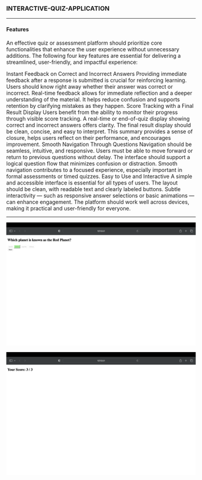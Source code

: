 ### **INTERACTIVE-QUIZ-APPLICATION**  

---  

#### **Features**  

An effective quiz or assessment platform should prioritize core functionalities that enhance the user experience without unnecessary additions. The following four key features are essential for delivering a streamlined, user-friendly, and impactful experience:

Instant Feedback on Correct and Incorrect Answers
Providing immediate feedback after a response is submitted is crucial for reinforcing learning.
Users should know right away whether their answer was correct or incorrect.
Real-time feedback allows for immediate reflection and a deeper understanding of the material.
It helps reduce confusion and supports retention by clarifying mistakes as they happen.
Score Tracking with a Final Result Display
Users benefit from the ability to monitor their progress through visible score tracking.
A real-time or end-of-quiz display showing correct and incorrect answers offers clarity.
The final result display should be clean, concise, and easy to interpret.
This summary provides a sense of closure, helps users reflect on their performance, and encourages improvement.
Smooth Navigation Through Questions
Navigation should be seamless, intuitive, and responsive.
Users must be able to move forward or return to previous questions without delay.
The interface should support a logical question flow that minimizes confusion or distraction.
Smooth navigation contributes to a focused experience, especially important in formal assessments or timed quizzes.
Easy to Use and Interactive
A simple and accessible interface is essential for all types of users.
The layout should be clean, with readable text and clearly labeled buttons.
Subtle interactivity — such as responsive answer selections or basic animations — can enhance engagement.
The platform should work well across devices, making it practical and user-friendly for everyone.


---  

![Quiz Application Screenshot](quizapplication.png)

![Quiz Application Screenshot](score.png)
